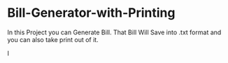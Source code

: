 # Bill-Generator-with-Printing
In this Project you can Generate Bill. That Bill Will Save into .txt format and you can also take print out of it.



I
